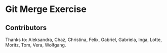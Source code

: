 # Git Merge Exercise

## Contributors

Thanks to: Aleksandra, Chaz, Christina, Felix, Gabriel, Gabriela, Inga, Lotte, Moritz, Tom, Vera, Wolfgang.
